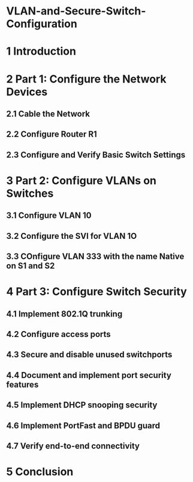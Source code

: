 # VLAN-and-Secure-Switch-Configuration

# 1 Introduction
# 2 Part 1: Configure the Network Devices
## 2.1 Cable the Network
## 2.2 Configure Router R1
## 2.3 Configure and Verify Basic Switch Settings
# 3 Part 2: Configure VLANs on Switches
## 3.1 Configure VLAN 10
## 3.2 Configure the SVI for VLAN 1O
## 3.3 COnfigure VLAN 333 with the name Native on S1 and S2
# 4 Part 3: Configure Switch Security
## 4.1 Implement 802.1Q trunking
## 4.2 Configure access ports
## 4.3 Secure and disable unused switchports
## 4.4 Document and implement port security features
## 4.5 Implement DHCP snooping security
## 4.6 Implement PortFast and BPDU guard
## 4.7 Verify end-to-end connectivity
# 5 Conclusion
